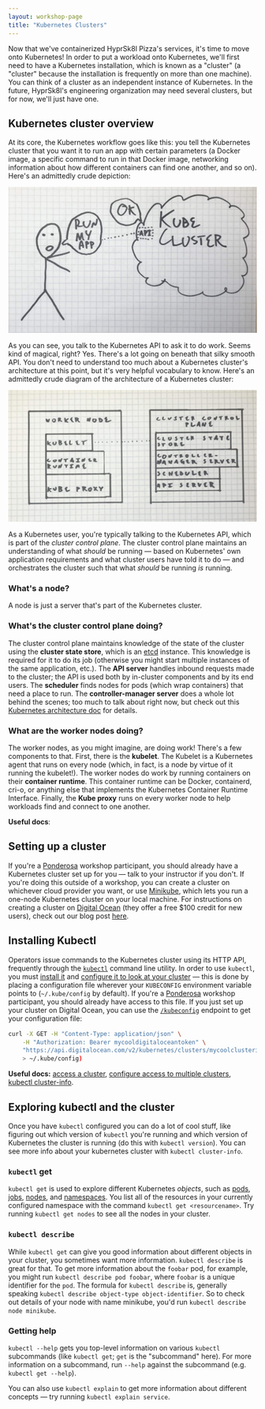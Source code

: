 ```yaml
---
layout: workshop-page
title: "Kubernetes Clusters"
---
```


Now that we've containerized HyprSk8l Pizza's services, it's time to move onto Kubernetes! In order to put a workload onto Kubernetes, we'll first need to have a Kubernetes installation, which is known as a "cluster" (a "cluster" because the installation is frequently on more than one machine). You can think of a cluster as an independent instance of Kubernetes. In the future, HyprSk8l's engineering organization may need several clusters, but for now, we'll just have one. 

## Kubernetes cluster overview

At its core, the Kubernetes workflow goes like this: you tell the Kubernetes cluster that you want it to run an app with certain parameters (a Docker image, a specific command to run in that Docker image, networking information about how different containers can find one another, and so on). Here's an admittedly crude depiction:

![Architecture diagram](kubernetes-top-level.jpg)

As you can see, you talk to the Kubernetes API to ask it to do work. Seems kind of magical, right? Yes. There's a lot going on beneath that silky smooth API. You don't need to understand too much about a Kubernetes cluster's architecture at this point, but it's very helpful vocabulary to know. Here's an admittedly crude diagram of the architecture of a Kubernetes cluster:

![Cluster architecture diagram](kubernetes-cluster-diagram.jpg)

As a Kubernetes user, you're typically talking to the Kubernetes API, which is part of the _cluster control plane_. The cluster control plane maintains an understanding of what _should_ be running — based on Kubernetes' own application requirements and what cluster users have told it to do — and orchestrates the cluster such that what _should_ be running _is_ running.

### What's a node?

A node is just a server that's part of the Kubernetes cluster.

### What's the cluster control plane doing?

The cluster control plane maintains knowledge of the state of the cluster using the **cluster state store**, which is an [etcd](https://github.com/etcd-io/etcd) instance. This knowledge is required for it to do its job (otherwise you might start multiple instances of the same application, etc.). The **API server** handles inbound requests made to the cluster; the API is used both by in-cluster components and by its end users. The **scheduler** finds nodes for pods (which wrap containers) that need a place to run. The **controller-manager server** does a whole lot behind the scenes; too much to talk about right now, but check out this [Kubernetes architecture doc](https://github.com/kubernetes/community/blob/master/contributors/design-proposals/architecture/architecture.md#the-kubernetes-node) for details.

### What are the worker nodes doing?

The worker nodes, as you might imagine, are doing work! There's a few components to that. First, there is the **kubelet**. The Kubelet is a Kubernetes agent that runs on every node (which, in fact, is a node by virtue of it running the kubelet!). The worker nodes do work by running containers on their **container runtime**. This container runtime can be Docker, containerd, cri-o, or anything else that implements the Kubernetes Container Runtime Interface. Finally, the **Kube proxy** runs on every worker node to help workloads find and connect to one another.

**Useful docs**:

## Setting up a cluster

If you're a [Ponderosa](https://ponderosa.io) workshop participant, you should already have a Kubernetes cluster set up for you — talk to your instructor if you don't. If you're doing this outside of a workshop, you can create a cluster on whichever cloud provider you want, or use [Minikube](https://kubernetes.io/docs/setup/minikube/), which lets you run a one-node Kubernetes cluster on your local machine. For instructions on creating a cluster on [Digital Ocean](https://www.digitalocean.com/) (they offer a free $100 credit for new users), check out our blog post [here](https://ponderosa.io/blog/kubernetes/2019/03/13/terraform-cluster-create/).

## Installing Kubectl

Operators issue commands to the Kubernetes cluster using its HTTP API, frequently through the [`kubectl`](https://kubernetes.io/docs/reference/kubectl/overview/) command line utility. In order to use `kubectl`, you must [install it](https://kubernetes.io/docs/tasks/tools/install-kubectl/) and [configure it to look at your cluster](https://kubernetes.io/docs/tasks/access-application-cluster/configure-access-multiple-clusters/) — this is done by placing a configuration file wherever your `KUBECONFIG` environment variable points to (`~/.kube/config` by default). If you're a [Ponderosa](https://ponderosa.io) workshop participant, you should already have access to this file. If you just set up your cluster on Digital Ocean, you can use the [`/kubeconfig`](https://developers.digitalocean.com/documentation/v2/#retrieve-the-kubeconfig-for-a-kubernetes-cluster) endpoint to get your configuration file:

```bash
curl -X GET -H "Content-Type: application/json" \
    -H "Authorization: Bearer mycooldigitaloceantoken" \
    "https://api.digitalocean.com/v2/kubernetes/clusters/mycoolclusterid/kubeconfig" \
    > ~/.kube/config)
```

**Useful docs:** [access a cluster](https://kubernetes.io/docs/tasks/access-application-cluster/access-cluster/), [configure access to multiple clusters](https://kubernetes.io/docs/tasks/access-application-cluster/configure-access-multiple-clusters/), [kubectl cluster-info](https://kubernetes.io/docs/reference/generated/kubectl/kubectl-commands#cluster-info).

## Exploring kubectl and the cluster

Once you have `kubectl` configured you can do a lot of cool stuff, like figuring out which version of `kubectl` you're running and which version of Kubernetes the cluster is running (do this with `kubectl version`). You can see more info about your kubernetes cluster with `kubectl cluster-info`.

### `kubectl` get

`kubectl get` is used to explore different Kubernetes *objects*, such as [pods](https://kubernetes.io/docs/concepts/workloads/pods/pod/), [jobs](https://kubernetes.io/docs/concepts/workloads/controllers/jobs-run-to-completion/), [nodes](https://kubernetes.io/docs/concepts/architecture/nodes/), and [namespaces](https://kubernetes.io/docs/concepts/overview/working-with-objects/namespaces/). You list all of the resources in your currently configured namespace with the command `kubectl get <resourcename>`. Try running `kubectl get nodes` to see all the nodes in your cluster.

### `kubectl describe`

While `kubectl get` can give you good information about different objects in your cluster, you sometimes want more information. `kubectl describe` is great for that. To get more information about the `foobar` pod, for example, you might run `kubectl describe pod foobar`, where `foobar` is a unique identifier for the `pod`. The formula for `kubectl describe` is, generally speaking `kubectl describe object-type object-identifier`. So to check out details of your node with name minikube, you'd run `kubectl describe node minikube`.

### Getting help

`kubectl --help` gets you top-level information on various `kubectl` subcommands (like `kubectl get`; `get` is the "subcommand" here). For more information on a subcommand, run `--help` against the subcommand (e.g. `kubectl get --help`).

You can also use `kubectl explain` to get more information about different concepts — try running `kubectl explain service`.